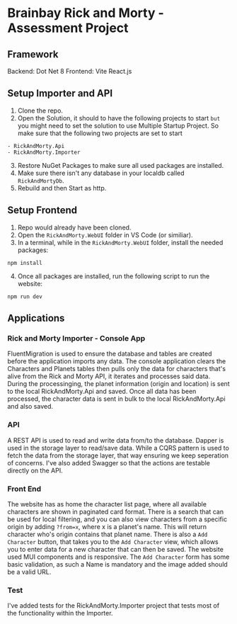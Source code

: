 # Brainbay Rick and Morty - Assessment Project
## Framework
Backend: Dot Net 8
Frontend: Vite React.js

## Setup Importer and API
1. Clone the repo.
2. Open the Solution, it should to have the following projects to start ```but``` you might need to set the solution to use Multiple Startup Project. So make sure that the following two projects are set to start
```
- RickAndMorty.Api
- RickAndMorty.Importer
```
3. Restore NuGet Packages to make sure all used packages are installed.
4. Make sure there isn't any database in your localdb called ```RickAndMortyDb```.
5. Rebuild and then Start as http.

## Setup Frontend
1. Repo would already have been cloned.
2. Open the ```RickAndMorty.WebUI``` folder in VS Code (or similiar).
3. In a terminal, while in the ```RickAndMorty.WebUI``` folder, install the needed packages:
```(npm)
npm install
```
4. Once all packages are installed, run the following script to run the website:
```(npm)
npm run dev
```

## Applications
### Rick and Morty Importer - Console App
FluentMigration is used to ensure the database and tables are created before the application imports any data.
The console application clears the Characters and Planets tables then pulls only the data for characters that's alive from the Rick and Morty API, it iterates and processes said data. 
During the processinging, the planet information (origin and location) is sent to the local RickAndMorty.Api and saved.
Once all data has been processed, the character data is sent in bulk to the local RickAndMorty.Api and also saved.

### API
A REST API is used to read and write data from/to the database. Dapper is used in the storage layer to read/save data. While a CQRS pattern is used to fetch the data from the storage layer, that way ensuring we keep seperation of concerns. I've also added Swagger so that the actions are testable directly on the API.

### Front End
The website has as home the character list page, where all available characters are shown in paginated card format. There is a search that can be used for local filtering, and you can also view characters from a specific origin by adding ```?from=x```, where x is a planet's name. This will return character who's origin contains that planet name. There is also a ```Add Character``` button, that takes you to the ```Add Character``` view, which allows you to enter data for a new character that can then be saved. The website used MUI components and is responsive. The ```Add Character``` form has some basic validation, as such a Name is mandatory and the image added should be a valid URL.

### Test
I've added tests for the RickAndMorty.Importer project that tests most of the functionality within the Importer.
